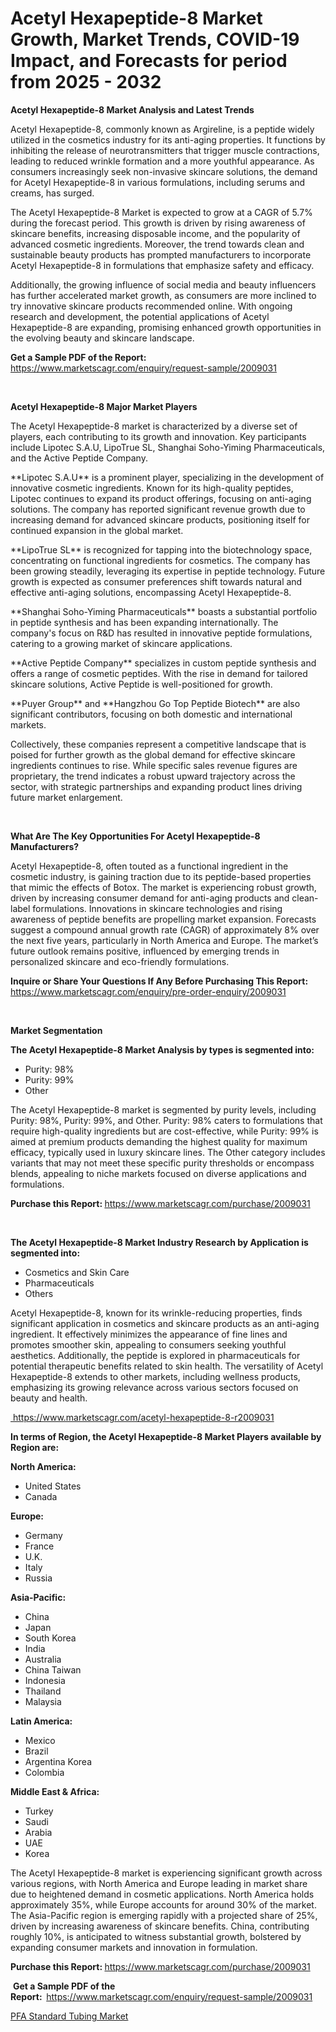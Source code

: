 <p><h1>Acetyl Hexapeptide-8 Market Growth, Market Trends, COVID-19 Impact, and Forecasts for period from 2025 - 2032</h1></p><p><strong>Acetyl Hexapeptide-8 Market Analysis and Latest Trends</strong></p>
<p><p>Acetyl Hexapeptide-8, commonly known as Argireline, is a peptide widely utilized in the cosmetics industry for its anti-aging properties. It functions by inhibiting the release of neurotransmitters that trigger muscle contractions, leading to reduced wrinkle formation and a more youthful appearance. As consumers increasingly seek non-invasive skincare solutions, the demand for Acetyl Hexapeptide-8 in various formulations, including serums and creams, has surged.</p><p>The Acetyl Hexapeptide-8 Market is expected to grow at a CAGR of 5.7% during the forecast period. This growth is driven by rising awareness of skincare benefits, increasing disposable income, and the popularity of advanced cosmetic ingredients. Moreover, the trend towards clean and sustainable beauty products has prompted manufacturers to incorporate Acetyl Hexapeptide-8 in formulations that emphasize safety and efficacy. </p><p>Additionally, the growing influence of social media and beauty influencers has further accelerated market growth, as consumers are more inclined to try innovative skincare products recommended online. With ongoing research and development, the potential applications of Acetyl Hexapeptide-8 are expanding, promising enhanced growth opportunities in the evolving beauty and skincare landscape.</p></p>
<p><strong>Get a Sample PDF of the Report:&nbsp;</strong> <a href="https://www.marketscagr.com/enquiry/request-sample/2009031?utm_campaign=2138&utm_medium=2&utm_source=Github&utm_content=ia&utm_term=03042025&utm_id=acetyl-hexapeptide-8">https://www.marketscagr.com/enquiry/request-sample/2009031</a></p>
<p>&nbsp;</p>
<p><strong>Acetyl Hexapeptide-8 Major Market Players</strong></p>
<p><p>The Acetyl Hexapeptide-8 market is characterized by a diverse set of players, each contributing to its growth and innovation. Key participants include Lipotec S.A.U, LipoTrue SL, Shanghai Soho-Yiming Pharmaceuticals, and the Active Peptide Company. </p><p>**Lipotec S.A.U** is a prominent player, specializing in the development of innovative cosmetic ingredients. Known for its high-quality peptides, Lipotec continues to expand its product offerings, focusing on anti-aging solutions. The company has reported significant revenue growth due to increasing demand for advanced skincare products, positioning itself for continued expansion in the global market.</p><p>**LipoTrue SL** is recognized for tapping into the biotechnology space, concentrating on functional ingredients for cosmetics. The company has been growing steadily, leveraging its expertise in peptide technology. Future growth is expected as consumer preferences shift towards natural and effective anti-aging solutions, encompassing Acetyl Hexapeptide-8. </p><p>**Shanghai Soho-Yiming Pharmaceuticals** boasts a substantial portfolio in peptide synthesis and has been expanding internationally. The company's focus on R&D has resulted in innovative peptide formulations, catering to a growing market of skincare applications.</p><p>**Active Peptide Company** specializes in custom peptide synthesis and offers a range of cosmetic peptides. With the rise in demand for tailored skincare solutions, Active Peptide is well-positioned for growth. </p><p>**Puyer Group** and **Hangzhou Go Top Peptide Biotech** are also significant contributors, focusing on both domestic and international markets. </p><p>Collectively, these companies represent a competitive landscape that is poised for further growth as the global demand for effective skincare ingredients continues to rise. While specific sales revenue figures are proprietary, the trend indicates a robust upward trajectory across the sector, with strategic partnerships and expanding product lines driving future market enlargement.</p></p>
<p>&nbsp;</p>
<p><strong>What Are The Key Opportunities For Acetyl Hexapeptide-8 Manufacturers?</strong></p>
<p><p>Acetyl Hexapeptide-8, often touted as a functional ingredient in the cosmetic industry, is gaining traction due to its peptide-based properties that mimic the effects of Botox. The market is experiencing robust growth, driven by increasing consumer demand for anti-aging products and clean-label formulations. Innovations in skincare technologies and rising awareness of peptide benefits are propelling market expansion. Forecasts suggest a compound annual growth rate (CAGR) of approximately 8% over the next five years, particularly in North America and Europe. The market’s future outlook remains positive, influenced by emerging trends in personalized skincare and eco-friendly formulations.</p></p>
<p><strong>Inquire or Share Your Questions If Any Before Purchasing This Report:</strong> <a href="https://www.marketscagr.com/enquiry/pre-order-enquiry/2009031?utm_campaign=2138&utm_medium=2&utm_source=Github&utm_content=ia&utm_term=03042025&utm_id=acetyl-hexapeptide-8">https://www.marketscagr.com/enquiry/pre-order-enquiry/2009031</a></p>
<p>&nbsp;</p>
<p><strong>Market Segmentation</strong></p>
<p><strong>The Acetyl Hexapeptide-8 Market Analysis by types is segmented into:</strong></p>
<p><ul><li>Purity: 98%</li><li>Purity: 99%</li><li>Other</li></ul></p>
<p><p>The Acetyl Hexapeptide-8 market is segmented by purity levels, including Purity: 98%, Purity: 99%, and Other. Purity: 98% caters to formulations that require high-quality ingredients but are cost-effective, while Purity: 99% is aimed at premium products demanding the highest quality for maximum efficacy, typically used in luxury skincare lines. The Other category includes variants that may not meet these specific purity thresholds or encompass blends, appealing to niche markets focused on diverse applications and formulations.</p></p>
<p><strong>Purchase this Report:&nbsp;</strong><a href="https://www.marketscagr.com/purchase/2009031?utm_campaign=2138&utm_medium=2&utm_source=Github&utm_content=ia&utm_term=03042025&utm_id=acetyl-hexapeptide-8">https://www.marketscagr.com/purchase/2009031</a></p>
<p>&nbsp;</p>
<p><strong>The Acetyl Hexapeptide-8 Market Industry Research by Application is segmented into:</strong></p>
<p><ul><li>Cosmetics and Skin Care</li><li>Pharmaceuticals</li><li>Others</li></ul></p>
<p><p>Acetyl Hexapeptide-8, known for its wrinkle-reducing properties, finds significant application in cosmetics and skincare products as an anti-aging ingredient. It effectively minimizes the appearance of fine lines and promotes smoother skin, appealing to consumers seeking youthful aesthetics. Additionally, the peptide is explored in pharmaceuticals for potential therapeutic benefits related to skin health. The versatility of Acetyl Hexapeptide-8 extends to other markets, including wellness products, emphasizing its growing relevance across various sectors focused on beauty and health.</p></p>
<p><a href="https://www.marketscagr.com/acetyl-hexapeptide-8-r2009031?utm_campaign=2138&utm_medium=2&utm_source=Github&utm_content=ia&utm_term=03042025&utm_id=acetyl-hexapeptide-8">&nbsp;https://www.marketscagr.com/acetyl-hexapeptide-8-r2009031</a></p>
<p><strong>In terms of Region, the Acetyl Hexapeptide-8 Market Players available by Region are:</strong></p>
<p>
    <p> <strong> North America: </strong>
        <ul>
            <li>United States</li>
            <li>Canada</li>
        </ul>
        </p> 
    <p> <strong> Europe: </strong>
        <ul>
            <li>Germany</li>
            <li>France</li>
            <li>U.K.</li>
            <li>Italy</li>
            <li>Russia</li>
        </ul>
        </p> 
    <p> <strong> Asia-Pacific: </strong>
        <ul>
            <li>China</li>
            <li>Japan</li>
            <li>South Korea</li>
            <li>India</li>
            <li>Australia</li>
            <li>China Taiwan</li>
            <li>Indonesia</li>
            <li>Thailand</li>
            <li>Malaysia</li>
        </ul>
        </p> 
    <p> <strong> Latin America: </strong>
        <ul>
            <li>Mexico</li>
            <li>Brazil</li>
            <li>Argentina Korea</li>
            <li>Colombia</li>
        </ul>
        </p> 
    <p> <strong> Middle East & Africa: </strong>
        <ul>
            <li>Turkey</li>
            <li>Saudi</li>
            <li>Arabia</li>
            <li>UAE</li>
            <li>Korea</li>
        </ul>
    </p>
    </p>
<p><p>The Acetyl Hexapeptide-8 market is experiencing significant growth across various regions, with North America and Europe leading in market share due to heightened demand in cosmetic applications. North America holds approximately 35%, while Europe accounts for around 30% of the market. The Asia-Pacific region is emerging rapidly with a projected share of 25%, driven by increasing awareness of skincare benefits. China, contributing roughly 10%, is anticipated to witness substantial growth, bolstered by expanding consumer markets and innovation in formulation.</p></p>
<p><strong>Purchase this Report: </strong><a href="https://www.marketscagr.com/purchase/2009031?utm_campaign=2138&utm_medium=2&utm_source=Github&utm_content=ia&utm_term=03042025&utm_id=acetyl-hexapeptide-8">https://www.marketscagr.com/purchase/2009031</a></p>
<p>&nbsp;<strong>Get a Sample PDF of the Report:&nbsp;&nbsp;</strong><a href="https://www.marketscagr.com/enquiry/request-sample/2009031?utm_campaign=2138&utm_medium=2&utm_source=Github&utm_content=ia&utm_term=03042025&utm_id=acetyl-hexapeptide-8">https://www.marketscagr.com/enquiry/request-sample/2009031</a></p>
<p><strong></strong></p>
<p><p><a href="https://github.com/joannesouthgate/Market-Research-Report-List-6/blob/main/pfa-standard-tubing-market.md?utm_campaign=2138&utm_medium=2&utm_source=Github&utm_content=ia&utm_term=03042025&utm_id=acetyl-hexapeptide-8">PFA Standard Tubing Market</a></p></p>